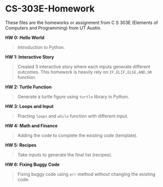 # CS-303E-Homework

These files are the homeworks or assignment from C S 303E (Elements of Computers and Programming) from UT Austin.

**HW 0: Hello World**
> Introduction to Python.

**HW 1: Interactive Story**
> Created 3 interactive story where each inputs generate different outcomes. This homework is heavily rely on `IF,ELIF,ELSE,AND,OR` function.

**HW 2: Turtle Function**
> Generate a turtle figure using `turtle` library in Python.

**HW 3: Loops and Input**
> Practing `loops` and `while` function with different input.

**HW 4: Math and Finance**
> Adding the code to complete the existing code (template).

**HW 5: Recipes**
> Take inputs to generate the final list (recipes).

**HW 6: Fixing Buggy Code**
> Fixing buggy code using `err` method without changing the existing code.

